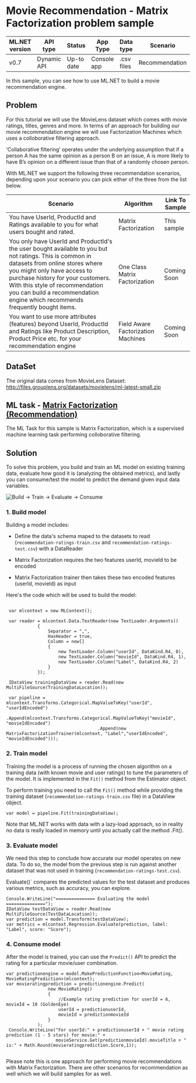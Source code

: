 # Movie Recommendation - Matrix Factorization problem sample

| ML.NET version | API type          | Status                        | App Type    | Data type | Scenario            | ML Task                   | Algorithms                  |
|----------------|-------------------|-------------------------------|-------------|-----------|---------------------|---------------------------|-----------------------------|
| v0.7   | Dynamic API | Up-to date | Console app | .csv files | Recommendation | Matrix Factorization | MatrixFactorizationTrainer|

In this sample, you can see how to use ML.NET to build a movie recommendation engine. 


## Problem
For this tutorial we will use the MovieLens dataset which comes with movie ratings, titles, genres and more.  In terms of an approach for building our movie recommendation engine we will use Factorization Machines which uses a colloborative filtering approach. 

‘Collaborative filtering’ operates under the underlying assumption that if a person A has the same opinion as a person B on an issue, A is more likely to have B’s opinion on a different issue than that of a randomly chosen person. 

With ML.NET we support the following three recommendation scenarios, depending upon your scenario you can pick either of the three from the list below. 

| Scenario | Algorithm | Link To Sample
| --- | --- | --- | 
| You have  UserId, ProductId and Ratings available to you for what users bought and rated.| Matrix Factorization | This sample | 
| You only have UserId and ProductId's the user bought available to you but not ratings. This is  common in datasets from online stores where you might only have access to purchase history for your customers. With this style of recommendation you can build a recommendation engine which recommends frequently bought items. | One Class Matrix Factorization | Coming Soon | 
| You want to use more attributes (features) beyond UserId, ProductId and Ratings like Product Description, Product Price etc. for your recommendation engine | Field Aware Factorization Machines | Coming Soon | 


## DataSet
The original data comes from MovieLens Dataset:
http://files.grouplens.org/datasets/movielens/ml-latest-small.zip

## ML task - [Matrix Factorization (Recommendation)](https://docs.microsoft.com/en-us/dotnet/machine-learning/resources/tasks#recommendation)

The ML Task for this sample is Matrix Factorization, which is a supervised machine learning task performing colloborative filtering. 

## Solution

To solve this problem, you build and train an ML model on existing training data, evaluate how good it is (analyzing the obtained metrics), and lastly you can consume/test the model to predict the demand given input data variables.

![Build -> Train -> Evaluate -> Consume](../shared_content/modelpipeline.png)

### 1. Build model

Building a model includes: 

* Define the data's schema maped to the datasets to read (`recommendation-ratings-train.csv` and `recommendation-ratings-test.csv`) with a DataReader

* Matrix Factorization requires the two features userId, movieId to be encoded

* Matrix Factorization trainer then takes these two encoded features (userId, movieId) as input 

Here's the code which will be used to build the model:
```CSharp
 
 var mlcontext = new MLContext();

 var reader = mlcontext.Data.TextReader(new TextLoader.Arguments()
            {
                Separator = ",",
                HasHeader = true,
                Column = new[]
                {
                    new TextLoader.Column("userId", DataKind.R4, 0),
                    new TextLoader.Column("movieId", DataKind.R4, 1),
                    new TextLoader.Column("Label", DataKind.R4, 2)
                }
            });

 IDataView trainingDataView = reader.Read(new MultiFileSource(TrainingDataLocation));

 var pipeline = mlcontext.Transforms.Categorical.MapValueToKey("userId", "userIdEncoded")
                                   .Append(mlcontext.Transforms.Categorical.MapValueToKey("movieId", "movieIdEncoded")
                                   .Append(new MatrixFactorizationTrainer(mlcontext, "Label","userIdEncoded", "movieIdEncoded")));
```


### 2. Train model
Training the model is a process of running the chosen algorithm on a training data (with known movie and user ratings) to tune the parameters of the model. It is implemented in the `Fit()` method from the Estimator object. 

To perform training you need to call the `Fit()` method while providing the training dataset (`recommendation-ratings-train.csv` file) in a DataView object.

```CSharp    
var model = pipeline.Fit(trainingDataView);
```
Note that ML.NET works with data with a lazy-load approach, so in reality no data is really loaded in memory until you actually call the method .Fit().

### 3. Evaluate model
We need this step to conclude how accurate our model operates on new data. To do so, the model from the previous step is run against another dataset that was not used in training (`recommendation-ratings-test.csv`). 

Evaluate()` compares the predicted values for the test dataset and produces various metrics, such as accuracy, you can explore.

```CSharp 
Console.WriteLine("=============== Evaluating the model ===============");
IDataView testDataView = reader.Read(new MultiFileSource(TestDataLocation));
var prediction = model.Transform(testDataView);
var metrics = mlcontext.Regression.Evaluate(prediction, label: "Label", score: "Score");
```

### 4. Consume model
After the model is trained, you can use the `Predict()` API to predict the rating for a particular movie/user combination. 
```CSharp    
var predictionengine = model.MakePredictionFunction<MovieRating, MovieRatingPrediction>(mlcontext);
var movieratingprediction = predictionengine.Predict(
                new MovieRating()
                {
                    //Example rating prediction for userId = 6, movieId = 10 (GoldenEye)
                    userId = predictionuserId,
                    movieId = predictionmovieId
                }
            );
 Console.WriteLine("For userId:" + predictionuserId + " movie rating prediction (1 - 5 stars) for movie:" +  
                   movieService.Get(predictionmovieId).movieTitle + " is:" + Math.Round(movieratingprediction.Score,1));
       
```
Please note this is one approach for performing movie recommendations with Matrix Factorization. There are other scenarios for recommendation as well which we will build samples for as well. 

